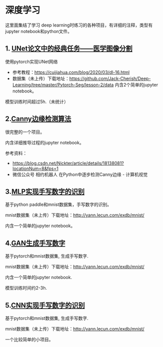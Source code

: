 # 深度学习
这里面集结了学习 deep learning时练习的各种项目，有详细的注释，类型有jupyter notebook和python文件。

## 1. [UNet论文中的经典任务——医学图像分割](https://github.com/jinjiujiujin/Deep-Learning/UNet)
使用pytorch实现UNet网络

* 参考教程：https://cuijiahua.com/blog/2020/03/dl-16.html
* 数据集（未上传）下载地址：https://github.com/Jack-Cherish/Deep-Learning/tree/master/Pytorch-Seg/lesson-2/data
内含2个简单的jupyter notebook。

模型训练时间超过5h.（未统计）


## 2.[Canny边缘检测算法](https://github.com/jinjiujiujin/Deep-Learning/CannyEdgeDetector)
很完整的一个项目。

内含详细推导过程的jupyter notebook。

参考资料：
* https://blog.csdn.net/Nickter/article/details/18138081?locationNum=8&fps=1
* 微信公众号 相约机器人 在Python中逐步检测Canny边缘 - 计算机视觉

## 3.[MLP实现手写数字的识别](https://github.com/jinjiujiujin/Deep-Learning/HandWrittenDigit/MLP)
基于python paddle和mnist数据集，手写数字的识别。

mnist数据集（未上传）下载地址：http://yann.lecun.com/exdb/mnist/

内含一个简单的jupyter notebook。

## 4.[GAN生成手写数字](https://github.com/jinjiujiujin/Deep-Learning/HandWrittenDigit/GAN)
基于pytorch和mnist数据集, 生成手写数字.

mnist数据集（未上传）下载地址：http://yann.lecun.com/exdb/mnist/

内含一个简单的jupyter notebook.

模型训练时间约2-3h.

## 5.[CNN实现手写数字的识别](https://github.com/jinjiujiujin/Deep-Learning/HandWrittenDigit/CNN)
基于pytorch和mnist数据集, 生成手写数字.

mnist数据集（未上传）下载地址：http://yann.lecun.com/exdb/mnist/

一个比较简单的小项目。
